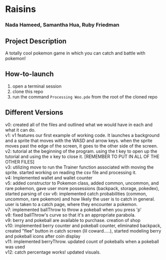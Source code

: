 # Raisins
### Nada Hameed, Samantha Hua, Ruby Friedman

## Project Description
 A totally cool pokemon game in which you can catch and battle with pokemon!

## How-to-launch
1. open a terminal session
2. clone this repo
3. run the command ```Processing Woo.pde``` from the root of the cloned repo

## Different Versions
v0: created all of the files and outlined what we would have in each and what it
can do. <br>
v1: v1 features our first example of working code. It launches a background and
a sprite that moves with the WASD and arrow keys. when the sprite moves past
the edge of the screen, it goes to the other side of the screen. <br>
v2: tutorial at the beginning of the program. using the t key to open up
the tutorial and using the x key to close it. [REMEMBER TO PUT IN ALL OF THE
OTHER FILES]<br>
v3: utilizing move to run the Trainer function associated with moving the sprite.
started working on reading the csv file and processing it. <br>
v4: Implemented wallet and wallet counter <br>
v5: added constructor to Pokemon class, added common, uncommon, and rare pokemon,
gave user more possessions (backpack, storage, pokedex), started parsing of csv
v6: implemented catch probabilities (common, uncommon, rare pokemon) and how likely
the user is to catch in general. user is taken to a catch page, where they encounter a
pokemon. <br>
v7: implemented ballThrow to throw a pokeball when you press 'p' <br>
v8: fixed ballThrow's curve so that it's an appropriate parabola. <br>
v9: berry and pokeball are available to purchase. creation of shop <br>
v10: implemented berry counter and pokeball counter, eliminated backpack, created "flee"
button in catch screen (lil coward.....), started modeling berry and pokeball icons after
coin display <br>
v11: implemented berryThrow. updated count of pokeballs when a pokeball was used  <br>
v12: catch percentage works! updated visuals.
